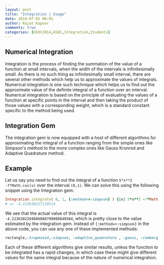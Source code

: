 ```yaml
---
layout: post
title: "Integration | Usage"
date: 2014-07-02 00:01
author: Rajat Kapoor
comments: true
categories: [GSOC2014,GSOC,Integration,Students]
---
```

Numerical Integration
---------------------
Integration is the process of finding the summation of the value of a function at small intervals, when the width of the intervals is infinitesimally small. 
As there is no such thing as infinitesimally small interval, there are several other methods which help us to approximate the values of integrals. 
Numerical integration is one such technique which helps us to find out the approximate value of the definite integral of a function over an interval.
Numerical integration is based on the principle of evaluating the values of a function at specific points in the interval and then taking the product of those values with a corresponding weight, which is a standard constant specific to the method being used.

Integration Gem
---------------
The integration gem is now equipped with a host of different algorithms for approximating the integral of a function ranging from the simple ones like Simpson's method to the more complex ones like Gauss Kronrod and Adaptive Quadrature method. 

Example
-------
Let us say you need to find out the integral of a function `5*x**2 -7*Math.cos(x)` over the interval `(0,1)`.
We can solve this using the following snippet using the Integration gem:
```ruby
Integration.integrate( 0, 1, {:method=>:simpson} ) {|x| 5*x**2 -7*Math.cos(x)}
# => -4.223630227110514
```
We see that the actual value of this integral is `-4.2236302269886088799000849584`, which is pretty close to the value estimated by the integration gem.
Instead of `{:method=>:simpson}` in the above code, you can use any one of these implemented methods: 
```ruby
rectangle,:trapezoid,:simpson, :adaptive_quadrature , :gauss, :romberg, :monte_carlo, :gauss_kronrod, :simpson3by8, :boole, :open_trapezoid, :milne
```
Each of these different algorithms give similar results, unless the function to be integrated has a rapid changes, in which case these might give different values for the same integral because of the nature of numerical integration. 

